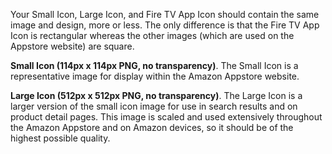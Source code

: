 Your Small Icon, Large Icon, and Fire TV App Icon should contain the same image and design, more or less. The only difference is that the Fire TV App Icon is rectangular whereas the other images (which are used on the Appstore website) are square.

<b>Small Icon (114px x 114px PNG, no transparency)</b>. The Small Icon is a representative image for display within the Amazon Appstore website.

<b>Large Icon (512px x 512px PNG, no transparency)</b>. The Large Icon is a larger version of the small icon image for use in search results and on product detail pages. This image is scaled and used extensively throughout the Amazon Appstore and on Amazon devices, so it should be of the highest possible quality.
